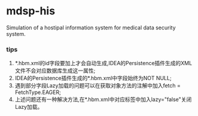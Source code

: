 # mdsp-his

Simulation of a hostipal information system for medical data security system.

### tips
1. *.hbm.xml的id字段要加上<generator class="native"/>才会自动生成,IDEA的Persistence插件生成的XML文件不会对应数据库生成这一属性;
2. IDEA的Persistence插件生成的*.hbm.xml中字段始终为NOT NULL;
3. 遇到部分字段Lazy加载的问题可以在获取对象方法的注解中加入fetch = FetchType.EAGER;
4. 上述问题还有一种解决方法,在*.hbm.xml中对应标签中加入lazy="false"关闭Lazy加载。